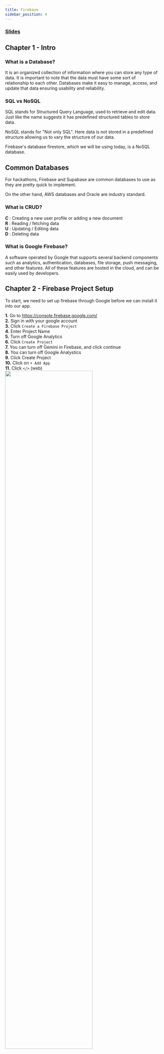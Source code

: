 ```yaml
---
title: Firebase
sidebar_position: 4
---
```

### [Slides](https://docs.google.com/presentation/d/1X05MfpE11YSfsP6AReTVZ_nVT2v5RsdvROtCgJFrCTE/edit?usp=sharing)
## Chapter 1 - Intro

### What is a Database?


It is an organized collection of information where you can store any type of data.
It is important to note that the data must have some sort of relationship to each other. Databases make it easy to manage, access, and update that data ensuring usability and reliability.

### SQL vs NoSQL


SQL stands for Structured Query Language, used to retrieve and edit data. Just like the name suggests it has predefined structured tables to store data.

NoSQL stands for "Not only SQL". Here data is not stored in a predefined structure allowing us to vary the structure of our data. 

Firebase's database firestore, which we will be using today, is a NoSQL database.

## Common Databases


For hackathons, Firebase and Supabase are common databases to use as they are pretty quick to implement. 

On the other hand, AWS databases and Oracle are industry standard.

### What is CRUD?


**C** : Creating a new user profile or adding a new document <br/> **R** : Reading / fetching data <br/>**U** : Updating / Editing data <br/>**D** : Deleting data


### What is Google Firebase?


A software operated by Google that supports several backend components such as analytics, authentication, databases, file storage, push messaging, and other features. All of these features are hosted in the cloud, and can be easily used by developers.


## Chapter 2 - Firebase Project Setup

To start, we need to set up firebase through Google before we can install it into our app.

**1.** Go to https://console.firebase.google.com/ <br/>
**2.** Sign in with your google account <br/>
**3.** Click `Create a Firebase Project` <br/>
**4.** Enter Project Name <br/>
**5.** Turn off Google Analytics <br/>
**6.** Click `Create Project` <br/>
**7.** You can turn off Gemini in Firebase, and click continue<br/>
**8.** You can turn off Google Analystics  <br/>
**9.** Click Create Project<br/>
**10.** Click on `+ Add App` <br/>
**11.** Click `</>` (web)  <br/>
<img src ="/img/firebase/firebaseWeb.png" width ="75%"/>

**12.** Enter your app name <br/>
**13.** Click `Register App` <br/>
**14.** Copy second text box, starts with `// Import the function you need from the SDKs you need`


We now have firebase set up!! Time to add it to our app!




## Chapter 3 - Firebase-Config

**1.** Follow this tiny url, https://tinyurl.com/f25firebase <br/>
**2.** Click on the green code box <br/>
**3.** Click on codespaces. <br/>
**4.** Then `Open in Codespace` This should bring you a screen like this<br/> 
<img src ="/img/firebase/codespaces.png" width ="75%"/>

**5.** In your *terminal* type, `npm install firebase` <br/>
**6.** Inside *src*, create a file `firebaseConfig.js` <br/>
**7.** Paste the code we copied from firebase. <br/> If you need to copy it again, follow these steps <br/>
> a. From the firebase console, click on your project <br/>
> b. Under your project name, click on 1 app <br/>
> c. Click on the setting icons on the right side of the popup <br/>
> d. Scroll down until you see the code <br/>

**8.** Add this text at the top of you `firebaseConfig.js`, import { getFirestore } from 'firebase/firestore' <br/>
**9.** At the bottom of your file add, `Export constant db = getFirestore(app)` <br/>

## Chatper 4 - App.jsx


We have Firebase set up and connected! Let's learn how to implement CRUD!


### Step 1: Reference Database
Above createUser, type `const usersCollectionRef = collection(db, "users");`
This will create a reference to what database we are using.
![line1](/img/firebase/line1.png)




### Step 2: Create
Inside **createUser**, type
`await addDoc(usersCollectionRef, { name: newName, age: Number(newAge)});`


This will create a new doc inside usersCollectionRef <br/>


![line2](/img/firebase/line2.png)


*Note:* all code within a function should be before the reload statement. Otherwise your app will reload before completing the tasks

### Step 3: Read
Inside **getusers**, type <br/>
`const data = await getDocs(usersCollectionRef);` <br/>
`setUsers(data.docs.map((doc) => ({...doc.data(), id:doc.id })));` <br/>
- getDocs gets all documents from usersCollectionRef
- The we loop through each users and sets users array to the document data and id


![line5](/img/firebase/line5.png)


### Step 4: Update
Inside **updateUser**, type <br/>
`const userDoc = doc(db, "users", id)` <br/>
`const newFields = {age: age + 1}` <br/>
`await updateDoc(userDoc, newFields)`


This sends the document and updated data to firebase


![line3](/img/firebase/line3.png)


### Step 5: Delete
Inside **deleteUser**, type <br/>
`const userDoc = doc(db, "users", id)` <br/>
`await deleteDoc(userDoc);`


Sending that doc to Firestore to delete


![line4](/img/firebase/line4.png)







## FAQ / Common Mistakes


Firebase configuration:
- Ensure that the file is in the proper place. It should be inside the src folder
- The Firebase file should be called `firebaseConfig.js`
- Check that firebase is installed properly. Use `firebase --version` to check; if it displays a number you have it installed!
> Install firebase with `npm install firebase`

## Resources
Slides: https://docs.google.com/presentation/d/1X05MfpE11YSfsP6AReTVZ_nVT2v5RsdvROtCgJFrCTE/edit?usp=sharing

Firebase Console: https://console.firebase.google.com/u/0/

Demo Repository: https://tinyurl.com/f25firebase


